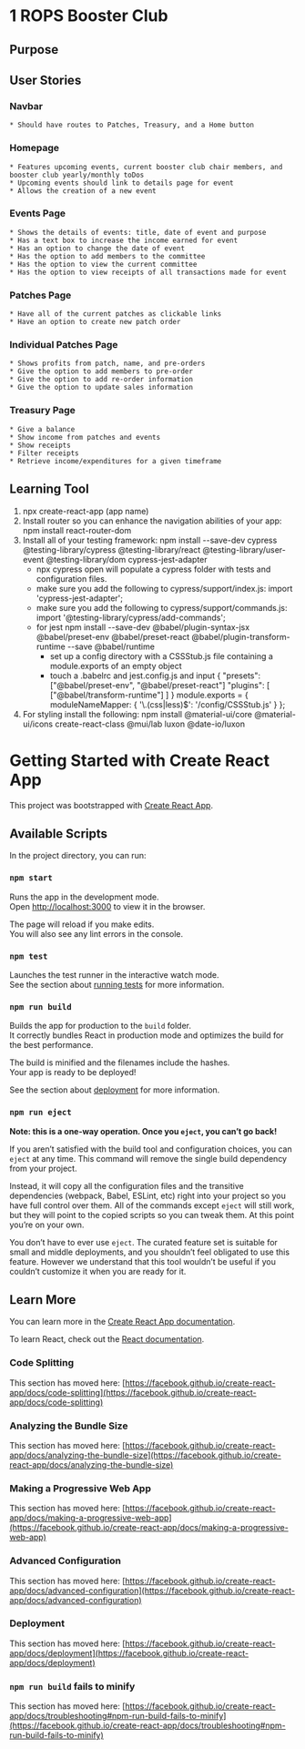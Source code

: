 # 1 ROPS Booster Club
## Purpose
## User Stories
### Navbar 
    * Should have routes to Patches, Treasury, and a Home button
### Homepage
    * Features upcoming events, current booster club chair members, and booster club yearly/monthly toDos
    * Upcoming events should link to details page for event
    * Allows the creation of a new event
### Events Page
    * Shows the details of events: title, date of event and purpose
    * Has a text box to increase the income earned for event
    * Has an option to change the date of event
    * Has the option to add members to the committee
    * Has the option to view the current committee
    * Has the option to view receipts of all transactions made for event
### Patches Page
    * Have all of the current patches as clickable links
    * Have an option to create new patch order
### Individual Patches Page
    * Shows profits from patch, name, and pre-orders
    * Give the option to add members to pre-order
    * Give the option to add re-order information
    * Give the option to update sales information
### Treasury Page
    * Give a balance 
    * Show income from patches and events
    * Show receipts
    * Filter receipts
    * Retrieve income/expenditures for a given timeframe
    
## Learning Tool
1. npx create-react-app (app name)
2. Install router so you can enhance the navigation abilities of your app: npm install react-router-dom
3. Install all of your testing framework: npm install --save-dev cypress @testing-library/cypress @testing-library/react @testing-library/user-event @testing-library/dom cypress-jest-adapter
    * npx cypress open will populate a cypress folder with tests and configuration files.
    * make sure you add the following to cypress/support/index.js: import 'cypress-jest-adapter';
    * make sure you add the following to cypress/support/commands.js: import '@testing-library/cypress/add-commands';
    * for jest npm install --save-dev @babel/plugin-syntax-jsx @babel/preset-env @babel/preset-react @babel/plugin-transform-runtime --save @babel/runtime
        * set up a config directory with a CSSStub.js file containing a module.exports of an empty object
        * touch a .babelrc and jest.config.js and input 
        {
            "presets": ["@babel/preset-env", "@babel/preset-react"]
            "plugins": [
                ["@babel/transform-runtime"]
            ]
        }
        module.exports = {
            moduleNameMapper: {
            '\\.(css|less)$': '<rootDir>/config/CSSStub.js'
            }
        };
4. For styling install the following: npm install @material-ui/core @material-ui/icons create-react-class @mui/lab luxon @date-io/luxon

# Getting Started with Create React App

This project was bootstrapped with [Create React App](https://github.com/facebook/create-react-app).

## Available Scripts

In the project directory, you can run:

### `npm start`

Runs the app in the development mode.\
Open [http://localhost:3000](http://localhost:3000) to view it in the browser.

The page will reload if you make edits.\
You will also see any lint errors in the console.

### `npm test`

Launches the test runner in the interactive watch mode.\
See the section about [running tests](https://facebook.github.io/create-react-app/docs/running-tests) for more information.

### `npm run build`

Builds the app for production to the `build` folder.\
It correctly bundles React in production mode and optimizes the build for the best performance.

The build is minified and the filenames include the hashes.\
Your app is ready to be deployed!

See the section about [deployment](https://facebook.github.io/create-react-app/docs/deployment) for more information.

### `npm run eject`

**Note: this is a one-way operation. Once you `eject`, you can’t go back!**

If you aren’t satisfied with the build tool and configuration choices, you can `eject` at any time. This command will remove the single build dependency from your project.

Instead, it will copy all the configuration files and the transitive dependencies (webpack, Babel, ESLint, etc) right into your project so you have full control over them. All of the commands except `eject` will still work, but they will point to the copied scripts so you can tweak them. At this point you’re on your own.

You don’t have to ever use `eject`. The curated feature set is suitable for small and middle deployments, and you shouldn’t feel obligated to use this feature. However we understand that this tool wouldn’t be useful if you couldn’t customize it when you are ready for it.

## Learn More

You can learn more in the [Create React App documentation](https://facebook.github.io/create-react-app/docs/getting-started).

To learn React, check out the [React documentation](https://reactjs.org/).

### Code Splitting

This section has moved here: [https://facebook.github.io/create-react-app/docs/code-splitting](https://facebook.github.io/create-react-app/docs/code-splitting)

### Analyzing the Bundle Size

This section has moved here: [https://facebook.github.io/create-react-app/docs/analyzing-the-bundle-size](https://facebook.github.io/create-react-app/docs/analyzing-the-bundle-size)

### Making a Progressive Web App

This section has moved here: [https://facebook.github.io/create-react-app/docs/making-a-progressive-web-app](https://facebook.github.io/create-react-app/docs/making-a-progressive-web-app)

### Advanced Configuration

This section has moved here: [https://facebook.github.io/create-react-app/docs/advanced-configuration](https://facebook.github.io/create-react-app/docs/advanced-configuration)

### Deployment

This section has moved here: [https://facebook.github.io/create-react-app/docs/deployment](https://facebook.github.io/create-react-app/docs/deployment)

### `npm run build` fails to minify

This section has moved here: [https://facebook.github.io/create-react-app/docs/troubleshooting#npm-run-build-fails-to-minify](https://facebook.github.io/create-react-app/docs/troubleshooting#npm-run-build-fails-to-minify)
